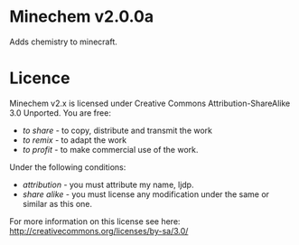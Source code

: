 # Minechem v2.0.0a
Adds chemistry to minecraft.

# Licence
Minechem v2.x is licensed under Creative Commons Attribution-ShareAlike 3.0 Unported.
You are free:
* _to share_ - to copy, distribute and transmit the work
* _to remix_ - to adapt the work
* _to profit_ - to make commercial use of the work.

Under the following conditions:
* _attribution_ - you must attribute my name, ljdp.
* _share alike_ - you must license any modification under the same or similar as this one.

For more information on this license see here: http://creativecommons.org/licenses/by-sa/3.0/

